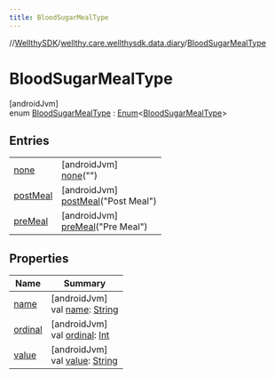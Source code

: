 ```yaml
---
title: BloodSugarMealType
---
```

//[WellthySDK](../../../index.html)/[wellthy.care.wellthysdk.data.diary](../index.html)/[BloodSugarMealType](index.html)



# BloodSugarMealType



[androidJvm]\
enum [BloodSugarMealType](index.html) : [Enum](https://kotlinlang.org/api/latest/jvm/stdlib/kotlin/-enum/index.html)&lt;[BloodSugarMealType](index.html)&gt;



## Entries


| | |
|---|---|
| [none](none/index.html) | [androidJvm]<br>[none](none/index.html)("") |
| [postMeal](post-meal/index.html) | [androidJvm]<br>[postMeal](post-meal/index.html)("Post Meal") |
| [preMeal](pre-meal/index.html) | [androidJvm]<br>[preMeal](pre-meal/index.html)("Pre Meal") |


## Properties


| Name | Summary |
|---|---|
| [name](../../wellthy.care.wellthysdk.data.profile.you/-gender/-male/index.html#-372974862%2FProperties%2F-1123460525) | [androidJvm]<br>val [name](../../wellthy.care.wellthysdk.data.profile.you/-gender/-male/index.html#-372974862%2FProperties%2F-1123460525): [String](https://kotlinlang.org/api/latest/jvm/stdlib/kotlin/-string/index.html) |
| [ordinal](../../wellthy.care.wellthysdk.data.profile.you/-gender/-male/index.html#-739389684%2FProperties%2F-1123460525) | [androidJvm]<br>val [ordinal](../../wellthy.care.wellthysdk.data.profile.you/-gender/-male/index.html#-739389684%2FProperties%2F-1123460525): [Int](https://kotlinlang.org/api/latest/jvm/stdlib/kotlin/-int/index.html) |
| [value](value.html) | [androidJvm]<br>val [value](value.html): [String](https://kotlinlang.org/api/latest/jvm/stdlib/kotlin/-string/index.html) |

